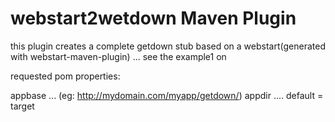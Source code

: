 # webstart2wetdown Maven Plugin 

this plugin creates a complete getdown stub based on a webstart(generated with webstart-maven-plugin) ... see the example1 on  

requested pom properties: 

appbase ... (eg: http://mydomain.com/myapp/getdown/)
appdir .... default = target

 
